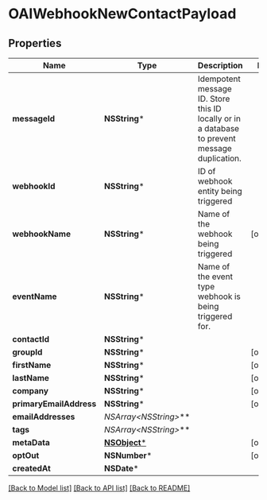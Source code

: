 # OAIWebhookNewContactPayload

## Properties
Name | Type | Description | Notes
------------ | ------------- | ------------- | -------------
**messageId** | **NSString*** | Idempotent message ID. Store this ID locally or in a database to prevent message duplication. | 
**webhookId** | **NSString*** | ID of webhook entity being triggered | 
**webhookName** | **NSString*** | Name of the webhook being triggered | [optional] 
**eventName** | **NSString*** | Name of the event type webhook is being triggered for. | 
**contactId** | **NSString*** |  | 
**groupId** | **NSString*** |  | [optional] 
**firstName** | **NSString*** |  | [optional] 
**lastName** | **NSString*** |  | [optional] 
**company** | **NSString*** |  | [optional] 
**primaryEmailAddress** | **NSString*** |  | [optional] 
**emailAddresses** | **NSArray&lt;NSString*&gt;*** |  | 
**tags** | **NSArray&lt;NSString*&gt;*** |  | 
**metaData** | [**NSObject***]() |  | [optional] 
**optOut** | **NSNumber*** |  | [optional] 
**createdAt** | **NSDate*** |  | 

[[Back to Model list]](../README#documentation-for-models) [[Back to API list]](../README#documentation-for-api-endpoints) [[Back to README]](../README)


